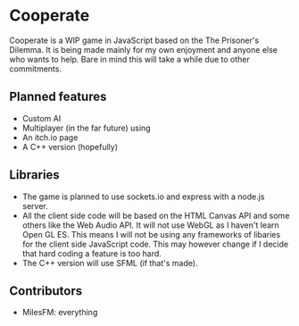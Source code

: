 # Cooperate
Cooperate is a WIP game in JavaScript based on the The Prisoner's Dilemma. It is being made mainly for my own enjoyment and anyone else who wants to help. Bare in mind this will take a while due to other commitments.

## Planned features
* Custom AI
* Multiplayer (in the far future) using 
* An itch.io page
* A C++ version (hopefully)

## Libraries
* The game is planned to use sockets.io and express with a node.js server.
* All the client side code will be based on the HTML Canvas API and some others like the Web Audio API. It will not use WebGL as I haven't learn Open GL ES. This means I will not be using any frameworks of libaries for the client side JavaScript code. This may however change if I decide that hard coding a feature is too hard.
* The C++ version will use SFML (if that's made).

## Contributors
* MilesFM: everything
